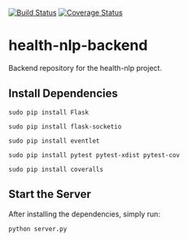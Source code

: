 [![Build Status](https://travis-ci.org/fjrd84/health-nlp-backend.svg?branch=master)](https://travis-ci.org/fjrd84/health-nlp-backend)
[![Coverage Status](https://coveralls.io/repos/github/fjrd84/health-nlp-backend/badge.svg?branch=master)](https://coveralls.io/github/fjrd84/health-nlp-backend?branch=master)

# health-nlp-backend

Backend repository for the health-nlp project.

## Install Dependencies

`sudo pip install Flask`

`sudo pip install flask-socketio`

`sudo pip install eventlet`

`sudo pip install pytest pytest-xdist pytest-cov`

`sudo pip install coveralls`

## Start the Server

After installing the dependencies, simply run:

`python server.py`